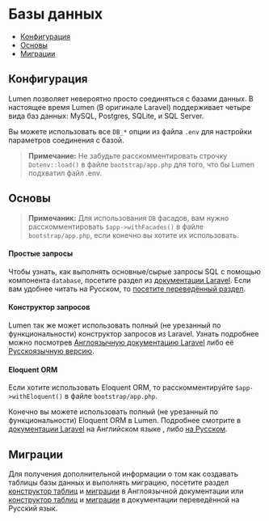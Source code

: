 # Базы данных

- [Конфигурация](#configuration)
- [Основы](#basic-usage)
- [Миграции](#migrations)

<a name="configuration"></a>
## Конфигурация

Lumen позволяет невероятно просто соединяться с базами данных. В настоящее время Lumen (В оригинале Laravel) поддерживает четыре вида баз данных: MySQL, Postgres, SQLite, и SQL Server.

Вы можете использовать все `DB_*` опции из файла `.env` для настройки параметров соединения с базой.

> **Примечание:** Не забудьте расскомментировать строчку `Dotenv::load()` в файле `bootstrap/app.php` для того, что бы Lumen подхватил файл .env.

<a name="basic-usage"></a>
## Основы

> **Примечаник:** Для использования `DB` фасадов, вам нужно расскомментировать `$app->withFacades()` в файле `bootstrap/app.php`, если конечно вы хотите их использовать.

#### Простые запросы

Чтобы узнать, как выполнять основные/сырые запросы SQL с помощью компонента `database`, посетите раздел из [документации Laravel](http://laravel.com/docs/database#running-queries). Если вам удобнее читать на Русском, то [посетите переведённый раздел](http://laravel.su/docs/5.0/database#running-queries).

#### Конструктор запросов

Lumen так же может использовать полный (не урезанный по функциональности) конструктор запросов из Laravel. Узнать подробнее можно посмотрев [Англоязычную документацию Laravel](http://laravel.com/docs/queries) либо её [Русскоязычную версию](http://laravel.su/docs/5.0/queries). 

#### Eloquent ORM

Если хотите использовать Eloquent ORM, то расскомментируйте `$app->withEloquent()` в файле `bootstrap/app.php`.

Конечно вы можете использовать полный (не урезанный по функциональности) Eloquent ORM в Lumen. Подробнее смотрите в [документации Laravel](http://laravel.com/docs/eloquent) на Английском языке , либо [на Русском](http://laravel.su/docs/5.0/eloquent).

<a name="migrations"></a>
## Миграции

Для получения дополнительной информации о том как создавать таблицы базы данных и выполнять миграцию, посетите раздел [конструктор таблиц](http://laravel.com/docs/schema) и [миграции](http://laravel.com/docs/migrations) в Англоязычной документации или [конструктор таблиц](http://laravel.su/docs/5.0/schema) и [миграции](http://laravel.su/docs/5.0/migrations) в документации переведённой на Русский язык.

